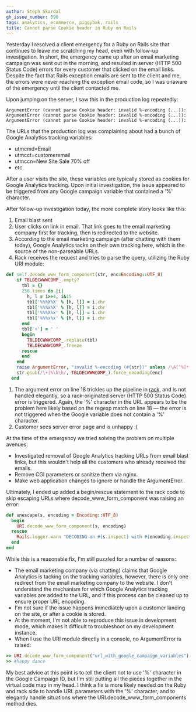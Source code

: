 ```yaml
---
author: Steph Skardal
gh_issue_number: 690
tags: analytics, ecommerce, piggybak, rails
title: Cannot parse Cookie header in Ruby on Rails
---
```




Yesterday I resolved a client emergency for a Ruby on Rails site that continues to leave me scratching my head, even with follow-up investigation. In short, the emergency came up after an email marketing campaign was sent out in the morning, and resulted in server (HTTP 500 Status Code) errors for every customer that clicked on the email links. Despite the fact that Rails exception emails are sent to the client and me, the errors were never reaching the exception email code, so I was unaware of the emergency until the client contacted me.

Upon jumping on the server, I saw this in the production log repeatedly:

```
ArgumentError (cannot parse Cookie header: invalid %-encoding (...)):
ArgumentError (cannot parse Cookie header: invalid %-encoding (...)):
ArgumentError (cannot parse Cookie header: invalid %-encoding (...)):
```

The URLs that the production log was complaining about had a bunch of Google Analytics tracking variables:

- utmcmd=Email
- utmcct=customeremail
- utmccn=New Site Sale 70% off
- etc.

After a user visits the site, these variables are typically stored as cookies for Google Analytics tracking. Upon initial investigation, the issue appeared to be triggered from any Google campaign variable that contained a '%' character.

After follow-up investigation today, the more complete story looks like this:

1. Email blast sent
1. User clicks on link in email. That link goes to the email marketing company first for tracking, then is redirected to the website.
1. According to the email marketing campaign (after chatting with them today), Google Analytics tacks on their own tracking here, which is the source of the non-parseable URLs.
1. Rack receives the request and tries to parse the query, utilizing the Ruby URI module:

```ruby
def self.decode_www_form_component(str, enc=Encoding::UTF_8)
    if TBLDECWWWCOMP_.empty?
      tbl = {} 
      256.times do |i|
        h, l = i>>4, i&15 
        tbl['%%%X%X' % [h, l]] = i.chr
        tbl['%%%x%X' % [h, l]] = i.chr
        tbl['%%%X%x' % [h, l]] = i.chr
        tbl['%%%x%x' % [h, l]] = i.chr
      end  
      tbl['+'] = ' '
      begin
        TBLDECWWWCOMP_.replace(tbl)
        TBLDECWWWCOMP_.freeze
      rescue
      end  
    end  
    raise ArgumentError, "invalid %-encoding (#{str})" unless /\A[^%]*(?:%\h\h[^%]*)*\z/ =~ str
    str.gsub(/\+|%\h\h/, TBLDECWWWCOMP_).force_encoding(enc)
  end 
```

1. The argument error on line 18 trickles up the pipeline in [rack](http://rack.github.com/), and is not handled elegantly, so a rack-originated server (HTTP 500 Status Code) error is triggered. Again, the '%' character in the URL appears to be the problem here likely based on the regexp match on line 18 — the error is not triggered when the Google variable does not contain a '%' character.
1. Customer sees server error page and is unhappy :(

At the time of the emergency we tried solving the problem on multiple avenues:

- Investigated removal of Google Analytics tracking URLs from email blast links, but this wouldn't help all the customers who already received the emails.
- Remove CGI parameters or sanitize them via nginx.
- Make web application changes to ignore or handle the ArgumentError.

Ultimately, I ended up added a begin/rescue statement to the rack code to skip escaping URLs where decode_www_form_component was raising an error:

```ruby
def unescape(s, encoding = Encoding::UTF_8)
  begin
    URI.decode_www_form_component(s, encoding)
  rescue
    Rails.logger.warn "DECODING on #{s.inspect} with #{encoding.inspect} FAILING."
  end 
end 
```

While this is a reasonable fix, I'm still puzzled for a number of reasons:

- The email marketing company (via chatting) claims that Google Analytics is tacking on the tracking variables, however, there is only one redirect from the email marketing company to the website. I don't understand the mechanism for which Google Analytics tracking variables are added to the URL, and if this process can be cleaned up to ensure proper URL encoding.
- I'm not sure if the issue happens immediately upon a customer landing on the site, or after a cookie is stored.
- At the moment, I'm not able to reproduce this issue in development mode, which makes it difficult to troubleshoot on my development instance.
- When I use the URI module directly in a console, no ArgumentError is raised:

```ruby
>> URI.decode_www_form_component("url_with_google_campaign_variables")
>> #happy dance
```

My best advice at this point is to tell the client not to use '%' character in the Google Campaign ID, but I'm still putting all the pieces together in the virtual code map in my head. I think a fix is more likely needed on the Ruby and rack side to handle URL parameters with the '%' character, and to elegantly handle situations where the URI.decode_www_form_components method dies.


